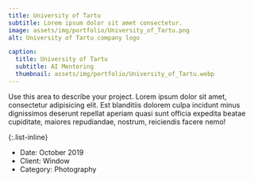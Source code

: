 ```yaml
---
title: University of Tartu
subtitle: Lorem ipsum dolor sit amet consectetur.
image: assets/img/portfolio/University_of_Tartu.png
alt: University of Tartu company logo

caption:
  title: University of Tartu
  subtitle: AI Mentoring
  thumbnail: assets/img/portfolio/University_of_Tartu.webp
---
```

Use this area to describe your project. Lorem ipsum dolor sit amet, consectetur adipisicing elit. Est blanditiis dolorem culpa incidunt minus dignissimos deserunt repellat aperiam quasi sunt officia expedita beatae cupiditate, maiores repudiandae, nostrum, reiciendis facere nemo!

{:.list-inline}
- Date: October 2019
- Client: Window
- Category: Photography

